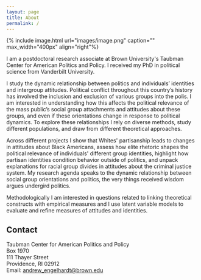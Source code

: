 ```yaml
---
layout: page
title: About
permalink: /
---
```


{% include image.html url="images/image.png" caption="" max_width="400px" align="right"%}

I am a postdoctoral research associate at Brown University's Taubman Center for American Politics and Policy. I received my PhD in political science from Vanderbilt University.<br />  

I study the dynamic relationship between politics and individuals’ identities and intergroup attitudes. Political conflict throughout this country’s history has involved the inclusion and exclusion of various groups into the polis. I am interested in understanding how this affects the political relevance of the mass public’s social group attachments and attitudes about these groups, and even if these orientations change in response to political dynamics. To explore these relationships I rely on diverse methods, study different populations, and draw from different theoretical approaches.<br /> 

Across different projects I show that Whites' partisanship leads to changes in attitudes about Black Americans, assess how elite rhetoric shapes the political relevance of individuals' different group identities, highlight how partisan identities condition behavior outside of politics, and unpack explanations for racial group divides in attitudes about the criminal justice system. My research agenda speaks to the dynamic relationship between social group orientations and politics, the very things received wisdom argues undergird politics.<br />

Methodologically I am interested in questions related to linking theoretical constructs with empirical measures and I use latent variable models to evaluate and refine measures of attitudes and identities.


## Contact
Taubman Center for American Politics and Policy <br />
Box 1970 <br />
111 Thayer Street <br />
Providence, RI 02912 <br />
Email: [andrew_engelhardt@brown.edu]

[andrew_engelhardt@brown.edu]: mailto:andrew_engelhardt@brown.edu
